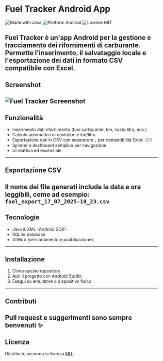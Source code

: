# Fuel Tracker Android App

![Made with Java](https://img.shields.io/badge/Made%20with-Java-orange.svg)
![Platform Android](https://img.shields.io/badge/Platform-Android-blue.svg)
![License MIT](https://img.shields.io/badge/License-MIT-green.svg)

Fuel Tracker è un'app Android per la gestione e tracciamento dei rifornimenti di carburante. Permette l'inserimento, il salvataggio locale e l'esportazione dei dati in formato CSV compatibile con Excel.
---
## Screenshot
![Fuel Tracker Screenshot](images/screenshot.jpg)
---
## Funzionalità
- Inserimento dati rifornimento (tipo carburante, km, costo litro, ecc.)
- Calcolo automatico di costo/km e km/litro
- Esportazione dati in CSV con separatore `;` per compatibilità Excel 🇮🇹
- Spinner e dashboard semplice per navigazione
- UI reattiva ed essenziale
---
## Esportazione CSV
Il nome dei file generati include la data e ora leggibili, come ad esempio:  
`fuel_export_17_07_2025-10_23.csv`
---
## Tecnologie
- Java & XML (Android SDK)
- SQLite database
- GitHub (versionamento e pubblicazione)
---
## Installazione
1. Clona questo repository
2. Apri il progetto con Android Studio
3. Esegui su emulatore o dispositivo fisico
---
## Contributi
Pull request e suggerimenti sono sempre benvenuti ✨
---
## Licenza
Distribuito secondo la licenza [MIT](LICENSE).
